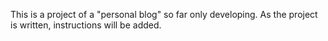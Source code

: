 This is a project of a "personal blog" so far only developing.
As the project is written, instructions will be added.